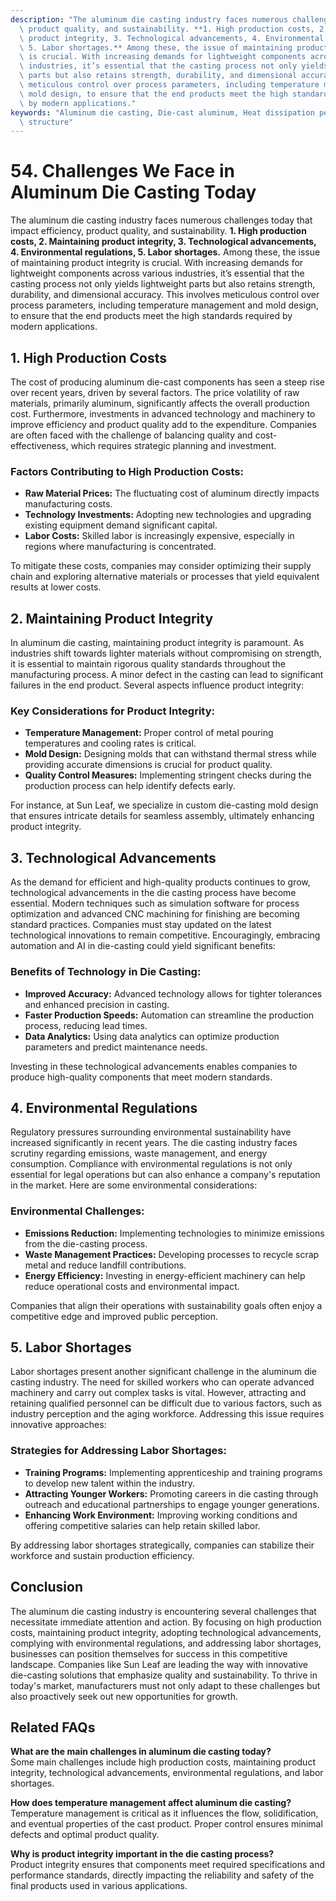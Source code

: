 ```yaml
---
description: "The aluminum die casting industry faces numerous challenges today that impact efficiency,\
  \ product quality, and sustainability. **1. High production costs, 2. Maintaining\
  \ product integrity, 3. Technological advancements, 4. Environmental regulations,\
  \ 5. Labor shortages.** Among these, the issue of maintaining product integrity\
  \ is crucial. With increasing demands for lightweight components across various\
  \ industries, it’s essential that the casting process not only yields lightweight\
  \ parts but also retains strength, durability, and dimensional accuracy. This involves\
  \ meticulous control over process parameters, including temperature management and\
  \ mold design, to ensure that the end products meet the high standards required\
  \ by modern applications."
keywords: "Aluminum die casting, Die-cast aluminum, Heat dissipation performance, Heat dissipation\
  \ structure"
---
```

# 54. Challenges We Face in Aluminum Die Casting Today  

The aluminum die casting industry faces numerous challenges today that impact efficiency, product quality, and sustainability. **1. High production costs, 2. Maintaining product integrity, 3. Technological advancements, 4. Environmental regulations, 5. Labor shortages.** Among these, the issue of maintaining product integrity is crucial. With increasing demands for lightweight components across various industries, it’s essential that the casting process not only yields lightweight parts but also retains strength, durability, and dimensional accuracy. This involves meticulous control over process parameters, including temperature management and mold design, to ensure that the end products meet the high standards required by modern applications.

## **1. High Production Costs**

The cost of producing aluminum die-cast components has seen a steep rise over recent years, driven by several factors. The price volatility of raw materials, primarily aluminum, significantly affects the overall production cost. Furthermore, investments in advanced technology and machinery to improve efficiency and product quality add to the expenditure. Companies are often faced with the challenge of balancing quality and cost-effectiveness, which requires strategic planning and investment. 

### Factors Contributing to High Production Costs:

- **Raw Material Prices:** The fluctuating cost of aluminum directly impacts manufacturing costs.
- **Technology Investments:** Adopting new technologies and upgrading existing equipment demand significant capital.
- **Labor Costs:** Skilled labor is increasingly expensive, especially in regions where manufacturing is concentrated.

To mitigate these costs, companies may consider optimizing their supply chain and exploring alternative materials or processes that yield equivalent results at lower costs.

## **2. Maintaining Product Integrity**

In aluminum die casting, maintaining product integrity is paramount. As industries shift towards lighter materials without compromising on strength, it is essential to maintain rigorous quality standards throughout the manufacturing process. A minor defect in the casting can lead to significant failures in the end product. Several aspects influence product integrity:

### Key Considerations for Product Integrity:

- **Temperature Management:** Proper control of metal pouring temperatures and cooling rates is critical.
- **Mold Design:** Designing molds that can withstand thermal stress while providing accurate dimensions is crucial for product quality.
- **Quality Control Measures:** Implementing stringent checks during the production process can help identify defects early.

For instance, at Sun Leaf, we specialize in custom die-casting mold design that ensures intricate details for seamless assembly, ultimately enhancing product integrity.

## **3. Technological Advancements**

As the demand for efficient and high-quality products continues to grow, technological advancements in the die casting process have become essential. Modern techniques such as simulation software for process optimization and advanced CNC machining for finishing are becoming standard practices. Companies must stay updated on the latest technological innovations to remain competitive. Encouragingly, embracing automation and AI in die-casting could yield significant benefits:

### Benefits of Technology in Die Casting:

- **Improved Accuracy:** Advanced technology allows for tighter tolerances and enhanced precision in casting.
- **Faster Production Speeds:** Automation can streamline the production process, reducing lead times.
- **Data Analytics:** Using data analytics can optimize production parameters and predict maintenance needs.

Investing in these technological advancements enables companies to produce high-quality components that meet modern standards.

## **4. Environmental Regulations**

Regulatory pressures surrounding environmental sustainability have increased significantly in recent years. The die casting industry faces scrutiny regarding emissions, waste management, and energy consumption. Compliance with environmental regulations is not only essential for legal operations but can also enhance a company's reputation in the market. Here are some environmental considerations:

### Environmental Challenges:

- **Emissions Reduction:** Implementing technologies to minimize emissions from the die-casting process.
- **Waste Management Practices:** Developing processes to recycle scrap metal and reduce landfill contributions.
- **Energy Efficiency:** Investing in energy-efficient machinery can help reduce operational costs and environmental impact.

Companies that align their operations with sustainability goals often enjoy a competitive edge and improved public perception.

## **5. Labor Shortages**

Labor shortages present another significant challenge in the aluminum die casting industry. The need for skilled workers who can operate advanced machinery and carry out complex tasks is vital. However, attracting and retaining qualified personnel can be difficult due to various factors, such as industry perception and the aging workforce. Addressing this issue requires innovative approaches:

### Strategies for Addressing Labor Shortages:

- **Training Programs:** Implementing apprenticeship and training programs to develop new talent within the industry.
- **Attracting Younger Workers:** Promoting careers in die casting through outreach and educational partnerships to engage younger generations.
- **Enhancing Work Environment:** Improving working conditions and offering competitive salaries can help retain skilled labor.

By addressing labor shortages strategically, companies can stabilize their workforce and sustain production efficiency.

## Conclusion

The aluminum die casting industry is encountering several challenges that necessitate immediate attention and action. By focusing on high production costs, maintaining product integrity, adopting technological advancements, complying with environmental regulations, and addressing labor shortages, businesses can position themselves for success in this competitive landscape. Companies like Sun Leaf are leading the way with innovative die-casting solutions that emphasize quality and sustainability. To thrive in today's market, manufacturers must not only adapt to these challenges but also proactively seek out new opportunities for growth.

## Related FAQs

**What are the main challenges in aluminum die casting today?**  
Some main challenges include high production costs, maintaining product integrity, technological advancements, environmental regulations, and labor shortages.

**How does temperature management affect aluminum die casting?**  
Temperature management is critical as it influences the flow, solidification, and eventual properties of the cast product. Proper control ensures minimal defects and optimal product quality.

**Why is product integrity important in the die casting process?**  
Product integrity ensures that components meet required specifications and performance standards, directly impacting the reliability and safety of the final products used in various applications.

